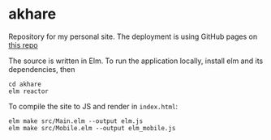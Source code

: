 # akhare
Repository for my personal site. The deployment is using GitHub pages on [this repo](https://github.com/apuravkhare/apuravkhare.github.io)

The source is written in Elm. To run the application locally, install elm and its dependencies, then
```
cd akhare
elm reactor
```
To compile the site to JS and render in `index.html`:
```
elm make src/Main.elm --output elm.js
elm make src/Mobile.elm --output elm_mobile.js
```
